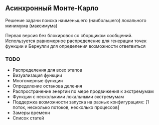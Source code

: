## Асинхронный Монте-Карло

Решение задачи поиска наименьшего (наибольшего) локального минимума (максимума)

Первая версия без блокировок со сборщиком сообщений. Используется равномерное распределение для генерации точек функции и Бернулли для определения возможности ответвиться

### TODO

- Распределения для всех этапов
- Визуализация функции
- Многомерные функции
- Определение останова деления
- Распространение энергии по мере продвижения к экстремумам
- Функции с несколькими локальными экстремумам
- Поддержка возможности запуска на разных конфигурациях: [1 поток, несколько потоков, несколько процессов]
- Замеры времени
- Список статей
